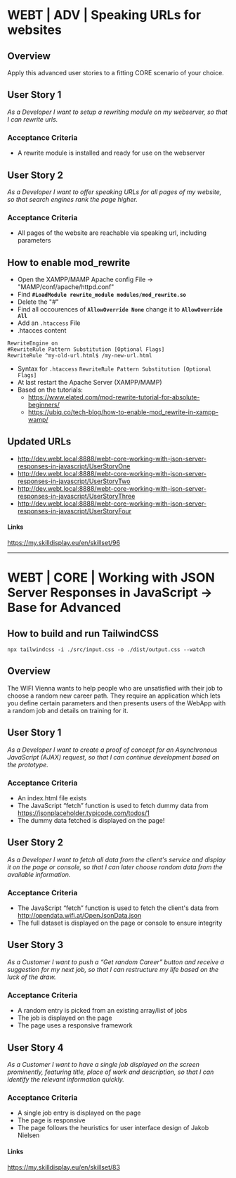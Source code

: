 # WEBT | ADV | Speaking URLs for websites

## Overview
Apply this advanced user stories to a fitting CORE scenario of your choice.

## User Story 1
*As a Developer I want to setup a rewriting module on my webserver, so that I can rewrite urls.*

### Acceptance Criteria
- A rewrite module is installed and ready for use on the webserver

## User Story 2
*As a Developer I want to offer speaking URLs for all pages of my website, so that search engines rank the page higher.*

### Acceptance Criteria
- All pages of the website are reachable via speaking url, including parameters

## How to enable mod_rewrite
- Open the XAMPP/MAMP Apache config File -> "MAMP/conf/apache/httpd.conf"
- Find **`#LoadModule rewrite_module modules/mod_rewrite.so`**
- Delete the "#"
- Find all occourences of **`AllowOverride None`** change it to **`AllowOverride All`**
- Add an `.htaccess` File
- .htacces content  
```
RewriteEngine on
#RewriteRule Pattern Substitution [Optional Flags]
RewriteRule ^my-old-url.html$ /my-new-url.html
```
- Syntax for `.htaccess` `RewriteRule Pattern Substitution [Optional Flags]`
- At last restart the Apache Server (XAMPP/MAMP)  
- Based on the tutorials:
    - https://www.elated.com/mod-rewrite-tutorial-for-absolute-beginners/
    - https://ubiq.co/tech-blog/how-to-enable-mod_rewrite-in-xampp-wamp/

## Updated URLs
- http://dev.webt.local:8888/webt-core-working-with-json-server-responses-in-javascript/UserStoryOne
- http://dev.webt.local:8888/webt-core-working-with-json-server-responses-in-javascript/UserStoryTwo
- http://dev.webt.local:8888/webt-core-working-with-json-server-responses-in-javascript/UserStoryThree
- http://dev.webt.local:8888/webt-core-working-with-json-server-responses-in-javascript/UserStoryFour


#### Links
https://my.skilldisplay.eu/en/skillset/96

---

# WEBT | CORE | Working with JSON Server Responses in JavaScript -> Base for Advanced

## How to build and run TailwindCSS
`npx tailwindcss -i ./src/input.css -o ./dist/output.css --watch`

## Overview
The WIFI Vienna wants to help people who are unsatisfied with their job to choose a random new career path. They require an application which lets you define certain parameters and then presents users of the WebApp with a random job and details on training for it.

## User Story 1
*As a Developer I want to create a proof of concept for an Asynchronous JavaScript (AJAX) request, so that I can continue development based on the prototype.*

### Acceptance Criteria
- An index.html file exists
- The JavaScript “fetch” function is used to fetch dummy data from https://jsonplaceholder.typicode.com/todos/1
- The dummy data fetched is displayed on the page!

## User Story 2
*As a Developer I want to fetch all data from the client's service and display it on the page or console, so that I can later choose random data from the available information.*

### Acceptance Criteria
- The JavaScript “fetch” function is used to fetch the client's data from http://opendata.wifi.at/OpenJsonData.json
- The full dataset is displayed on the page or console to ensure integrity

## User Story 3
*As a Customer I want to push a “Get random Career” button and receive a suggestion for my next job, so that I can restructure my life based on the luck of the draw.*

### Acceptance Criteria
- A random entry is picked from an existing array/list of jobs
- The job is displayed on the page
- The page uses a responsive framework

## User Story 4
*As a Customer I want to have a single job displayed on the screen prominently, featuring title, place of work and description, so that I can identify the relevant information quickly.*

### Acceptance Criteria
- A single job entry is displayed on the page
- The page is responsive
- The page follows the heuristics for user interface design of Jakob Nielsen

#### Links
https://my.skilldisplay.eu/en/skillset/83




